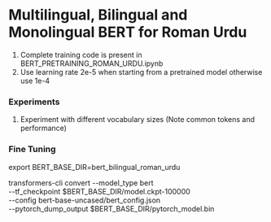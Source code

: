 # Multilingual, Bilingual and Monolingual BERT for Roman Urdu

1. Complete training code is present in BERT_PRETRAINING_ROMAN_URDU.ipynb
2. Use learning rate 2e-5 when starting from a pretrained model otherwise use 1e-4

### Experiments
1. Experiment with different vocabulary sizes (Note common tokens and performance)


### Fine Tuning
export BERT_BASE_DIR=bert_bilingual_roman_urdu

transformers-cli convert --model_type bert \
  --tf_checkpoint $BERT_BASE_DIR/model.ckpt-100000 \
  --config bert-base-uncased/bert_config.json \
  --pytorch_dump_output $BERT_BASE_DIR/pytorch_model.bin

